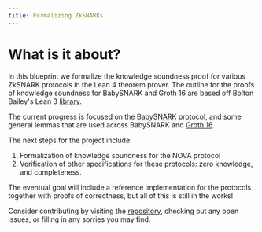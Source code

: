 ```yaml
---
title: Formalizing ZkSNARKs
---
```

# What is it about?

In this blueprint we formalize the knowledge soundness proof for various ZkSNARK protocols in the Lean 4 theorem prover. The outline for the proofs of knowledge soundness for BabySNARK and Groth 16 are based off Bolton Bailey's Lean 3 [library](https://github.com/BoltonBailey/formal-snarks-project/). 

The current progress is focused on the [BabySNARK](https://github.com/initc3/babySNARK) protocol, and some general lemmas that are used across BabySNARK and [Groth 16](https://eprint.iacr.org/2016/260.pdf). 

The next steps for the project include:

1. Formalization of knowledge soundness for the NOVA protocol
2. Verification of other specifications for these protocols: zero knowledge, and completeness.

The eventual goal will include a reference implementation for the protocols together with proofs of correctness, but all of this is still in the works!

Consider contributing by visiting the [repository](https://github.com/yatima-inc/ZKSnark.lean/), checking out any open issues, or filling in any sorries you may find.